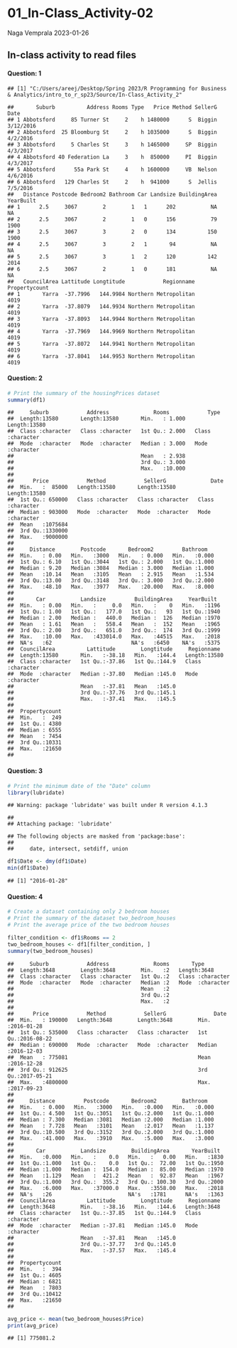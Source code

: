 01_In-Class_Activity-02
================
Naga Vemprala
2023-01-26

## In-class activity to read files

#### Question: 1

    ## [1] "C:/Users/areej/Desktop/Spring 2023/R Programming for Business & Analytics/intro_to_r_sp23/Source/In-Class_Activity_2"

    ##       Suburb          Address Rooms Type   Price Method SellerG      Date
    ## 1 Abbotsford     85 Turner St     2    h 1480000      S  Biggin 3/12/2016
    ## 2 Abbotsford  25 Bloomburg St     2    h 1035000      S  Biggin  4/2/2016
    ## 3 Abbotsford     5 Charles St     3    h 1465000     SP  Biggin  4/3/2017
    ## 4 Abbotsford 40 Federation La     3    h  850000     PI  Biggin  4/3/2017
    ## 5 Abbotsford      55a Park St     4    h 1600000     VB  Nelson  4/6/2016
    ## 6 Abbotsford   129 Charles St     2    h  941000      S  Jellis  7/5/2016
    ##   Distance Postcode Bedroom2 Bathroom Car Landsize BuildingArea YearBuilt
    ## 1      2.5     3067        2        1   1      202           NA        NA
    ## 2      2.5     3067        2        1   0      156           79      1900
    ## 3      2.5     3067        3        2   0      134          150      1900
    ## 4      2.5     3067        3        2   1       94           NA        NA
    ## 5      2.5     3067        3        1   2      120          142      2014
    ## 6      2.5     3067        2        1   0      181           NA        NA
    ##   CouncilArea Lattitude Longtitude            Regionname Propertycount
    ## 1       Yarra  -37.7996   144.9984 Northern Metropolitan          4019
    ## 2       Yarra  -37.8079   144.9934 Northern Metropolitan          4019
    ## 3       Yarra  -37.8093   144.9944 Northern Metropolitan          4019
    ## 4       Yarra  -37.7969   144.9969 Northern Metropolitan          4019
    ## 5       Yarra  -37.8072   144.9941 Northern Metropolitan          4019
    ## 6       Yarra  -37.8041   144.9953 Northern Metropolitan          4019

#### Question: 2

``` r
# Print the summary of the housingPrices dataset  
summary(df1)
```

    ##     Suburb            Address              Rooms            Type          
    ##  Length:13580       Length:13580       Min.   : 1.000   Length:13580      
    ##  Class :character   Class :character   1st Qu.: 2.000   Class :character  
    ##  Mode  :character   Mode  :character   Median : 3.000   Mode  :character  
    ##                                        Mean   : 2.938                     
    ##                                        3rd Qu.: 3.000                     
    ##                                        Max.   :10.000                     
    ##                                                                           
    ##      Price            Method            SellerG              Date          
    ##  Min.   :  85000   Length:13580       Length:13580       Length:13580      
    ##  1st Qu.: 650000   Class :character   Class :character   Class :character  
    ##  Median : 903000   Mode  :character   Mode  :character   Mode  :character  
    ##  Mean   :1075684                                                           
    ##  3rd Qu.:1330000                                                           
    ##  Max.   :9000000                                                           
    ##                                                                            
    ##     Distance        Postcode       Bedroom2         Bathroom    
    ##  Min.   : 0.00   Min.   :3000   Min.   : 0.000   Min.   :0.000  
    ##  1st Qu.: 6.10   1st Qu.:3044   1st Qu.: 2.000   1st Qu.:1.000  
    ##  Median : 9.20   Median :3084   Median : 3.000   Median :1.000  
    ##  Mean   :10.14   Mean   :3105   Mean   : 2.915   Mean   :1.534  
    ##  3rd Qu.:13.00   3rd Qu.:3148   3rd Qu.: 3.000   3rd Qu.:2.000  
    ##  Max.   :48.10   Max.   :3977   Max.   :20.000   Max.   :8.000  
    ##                                                                 
    ##       Car           Landsize         BuildingArea     YearBuilt   
    ##  Min.   : 0.00   Min.   :     0.0   Min.   :    0   Min.   :1196  
    ##  1st Qu.: 1.00   1st Qu.:   177.0   1st Qu.:   93   1st Qu.:1940  
    ##  Median : 2.00   Median :   440.0   Median :  126   Median :1970  
    ##  Mean   : 1.61   Mean   :   558.4   Mean   :  152   Mean   :1965  
    ##  3rd Qu.: 2.00   3rd Qu.:   651.0   3rd Qu.:  174   3rd Qu.:1999  
    ##  Max.   :10.00   Max.   :433014.0   Max.   :44515   Max.   :2018  
    ##  NA's   :62                         NA's   :6450    NA's   :5375  
    ##  CouncilArea          Lattitude        Longtitude     Regionname       
    ##  Length:13580       Min.   :-38.18   Min.   :144.4   Length:13580      
    ##  Class :character   1st Qu.:-37.86   1st Qu.:144.9   Class :character  
    ##  Mode  :character   Median :-37.80   Median :145.0   Mode  :character  
    ##                     Mean   :-37.81   Mean   :145.0                     
    ##                     3rd Qu.:-37.76   3rd Qu.:145.1                     
    ##                     Max.   :-37.41   Max.   :145.5                     
    ##                                                                        
    ##  Propertycount  
    ##  Min.   :  249  
    ##  1st Qu.: 4380  
    ##  Median : 6555  
    ##  Mean   : 7454  
    ##  3rd Qu.:10331  
    ##  Max.   :21650  
    ## 

#### Question: 3

``` r
# Print the minimum date of the "Date" column 
library(lubridate)
```

    ## Warning: package 'lubridate' was built under R version 4.1.3

    ## 
    ## Attaching package: 'lubridate'

    ## The following objects are masked from 'package:base':
    ## 
    ##     date, intersect, setdiff, union

``` r
df1$Date <- dmy(df1$Date)
min(df1$Date)
```

    ## [1] "2016-01-28"

#### Question: 4

``` r
# Create a dataset containing only 2 bedroom houses 
# Print the summary of the dataset two_bedroom_houses
# Print the average price of the two bedroom houses 

filter_condition <- df1$Rooms == 2
two_bedroom_houses <- df1[filter_condition, ]
summary(two_bedroom_houses)
```

    ##     Suburb            Address              Rooms       Type          
    ##  Length:3648        Length:3648        Min.   :2   Length:3648       
    ##  Class :character   Class :character   1st Qu.:2   Class :character  
    ##  Mode  :character   Mode  :character   Median :2   Mode  :character  
    ##                                        Mean   :2                     
    ##                                        3rd Qu.:2                     
    ##                                        Max.   :2                     
    ##                                                                      
    ##      Price            Method            SellerG               Date           
    ##  Min.   : 190000   Length:3648        Length:3648        Min.   :2016-01-28  
    ##  1st Qu.: 535000   Class :character   Class :character   1st Qu.:2016-08-22  
    ##  Median : 690000   Mode  :character   Mode  :character   Median :2016-12-03  
    ##  Mean   : 775081                                         Mean   :2016-12-28  
    ##  3rd Qu.: 912625                                         3rd Qu.:2017-05-21  
    ##  Max.   :4800000                                         Max.   :2017-09-23  
    ##                                                                              
    ##     Distance         Postcode       Bedroom2        Bathroom    
    ##  Min.   : 0.000   Min.   :3000   Min.   :0.000   Min.   :0.000  
    ##  1st Qu.: 4.500   1st Qu.:3051   1st Qu.:2.000   1st Qu.:1.000  
    ##  Median : 7.300   Median :3081   Median :2.000   Median :1.000  
    ##  Mean   : 7.728   Mean   :3101   Mean   :2.017   Mean   :1.137  
    ##  3rd Qu.:10.500   3rd Qu.:3152   3rd Qu.:2.000   3rd Qu.:1.000  
    ##  Max.   :41.000   Max.   :3910   Max.   :5.000   Max.   :3.000  
    ##                                                                 
    ##       Car           Landsize        BuildingArea       YearBuilt   
    ##  Min.   :0.000   Min.   :    0.0   Min.   :   0.00   Min.   :1830  
    ##  1st Qu.:1.000   1st Qu.:    0.0   1st Qu.:  72.00   1st Qu.:1950  
    ##  Median :1.000   Median :  154.0   Median :  85.00   Median :1970  
    ##  Mean   :1.129   Mean   :  421.2   Mean   :  92.87   Mean   :1967  
    ##  3rd Qu.:1.000   3rd Qu.:  355.2   3rd Qu.: 100.30   3rd Qu.:2000  
    ##  Max.   :6.000   Max.   :37000.0   Max.   :3558.00   Max.   :2018  
    ##  NA's   :26                        NA's   :1781      NA's   :1363  
    ##  CouncilArea          Lattitude        Longtitude     Regionname       
    ##  Length:3648        Min.   :-38.16   Min.   :144.6   Length:3648       
    ##  Class :character   1st Qu.:-37.85   1st Qu.:144.9   Class :character  
    ##  Mode  :character   Median :-37.81   Median :145.0   Mode  :character  
    ##                     Mean   :-37.81   Mean   :145.0                     
    ##                     3rd Qu.:-37.77   3rd Qu.:145.0                     
    ##                     Max.   :-37.57   Max.   :145.4                     
    ##                                                                        
    ##  Propertycount  
    ##  Min.   :  394  
    ##  1st Qu.: 4605  
    ##  Median : 6821  
    ##  Mean   : 7803  
    ##  3rd Qu.:10412  
    ##  Max.   :21650  
    ## 

``` r
avg_price <- mean(two_bedroom_houses$Price)
print(avg_price)
```

    ## [1] 775081.2
